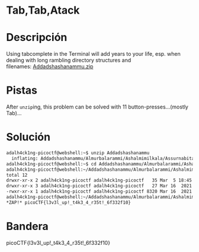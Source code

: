 # Tab,Tab,Atack

# Descripción
Using tabcomplete in the Terminal will add years to your life, esp. when dealing with long rambling directory structures and filenames: [Addadshashanammu.zip](https://mercury.picoctf.net/static/72712e82413e78cc8aa8d553ffea42b0/Addadshashanammu.zip)
# Pistas
After `unzip`ing, this problem can be solved with 11 button-presses...(mostly Tab)...
# Solución

```bash
adalh4ck1ng-picoctf@webshell:~$ unzip Addadshashanammu
  inflating: Addadshashanammu/Almurbalarammi/Ashalmimilkala/Assurnabitashpi/Maelkashishi/Onnissiralis/Ularradallaku/fang-of-haynekhtnamet  
adalh4ck1ng-picoctf@webshell:~$ cd Addadshashanammu/Almurbalarammi/Ashalmimilkala/Assurnabitashpi/Maelkashishi/Onnissiralis/Ularradallaku/
adalh4ck1ng-picoctf@webshell:~/Addadshashanammu/Almurbalarammi/Ashalmimilkala/Assurnabitashpi/Maelkashishi/Onnissiralis/Ularradallaku$ ls -la
total 12
drwxr-xr-x 2 adalh4ck1ng-picoctf adalh4ck1ng-picoctf   35 Mar  5 18:45 .
drwxr-xr-x 3 adalh4ck1ng-picoctf adalh4ck1ng-picoctf   27 Mar 16  2021 ..
-rwxr-xr-x 1 adalh4ck1ng-picoctf adalh4ck1ng-picoctf 8320 Mar 16  2021 fang-of-haynekhtnamet
adalh4ck1ng-picoctf@webshell:~/Addadshashanammu/Almurbalarammi/Ashalmimilkala/Assurnabitashpi/Maelkashishi/Onnissiralis/Ularradallaku$ ./fang-of-haynekhtnamet 
*ZAP!* picoCTF{l3v3l_up!_t4k3_4_r35t!_6f332f10}
```

# Bandera
picoCTF{l3v3l_up!_t4k3_4_r35t!_6f332f10}
